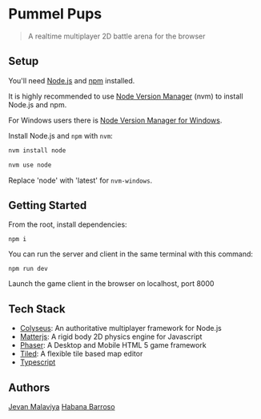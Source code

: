 # Pummel Pups

> A realtime multiplayer 2D battle arena for the browser

## Setup

You'll need [Node.js](https://nodejs.org/en/) and [npm](https://www.npmjs.com/) installed.

It is highly recommended to use [Node Version Manager](https://github.com/nvm-sh/nvm) (nvm) to install Node.js and npm.

For Windows users there is [Node Version Manager for Windows](https://github.com/coreybutler/nvm-windows).

Install Node.js and `npm` with `nvm`:

```bash
nvm install node

nvm use node
```

Replace 'node' with 'latest' for `nvm-windows`.

## Getting Started

From the root, install dependencies:

```
npm i
```

You can run the server and client in the same terminal with this command:

```
npm run dev
```

Launch the game client in the browser on localhost, port 8000

## Tech Stack

- [Colyseus](https://github.com/colyseus/colyseus): An authoritative multiplayer framework for Node.js
- [Matterjs](https://brm.io/matter-js/): A rigid body 2D physics engine for Javascript
- [Phaser](https://www.phaser.io/): A Desktop and Mobile HTML 5 game framework
- [Tiled](https://www.mapeditor.org/): A flexible tile based map editor
- [Typescript](https://www.typescriptlang.org/)

## Authors

[Jevan Malaviya](https://github.com/jevan-malaviya)
[Habana Barroso](https://github.com/BudZig)
